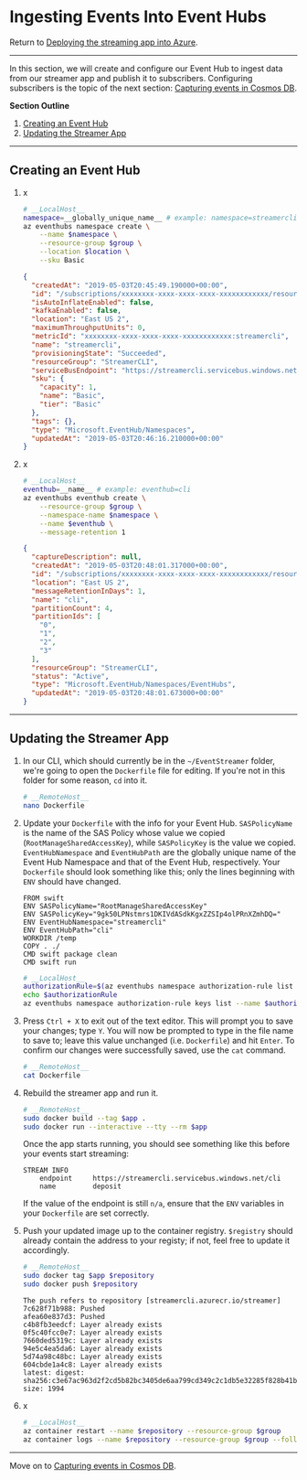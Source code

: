 # Ingesting Events Into Event Hubs
Return to [Deploying the streaming app into Azure](ACI.md).



---



In this section, we will create and configure our Event Hub to ingest data from our streamer app and publish it to subscribers. Configuring subscribers is the topic of the next section: [Capturing events in Cosmos DB](LogicApps.md).

**Section Outline**
1. [Creating an Event Hub](#creating-an-event-hub)
1. [Updating the Streamer App](#updating-the-streamer-app)



---



## Creating an Event Hub

1. x
    ```sh
    # __LocalHost__
    namespace=__globally_unique_name__ # example: namespace=streamercli
    az eventhubs namespace create \
        --name $namespace \
        --resource-group $group \
        --location $location \
        --sku Basic
    ```
    ```json
    {
      "createdAt": "2019-05-03T20:45:49.190000+00:00",
      "id": "/subscriptions/xxxxxxxx-xxxx-xxxx-xxxx-xxxxxxxxxxxx/resourceGroups/StreamerCLI/providers/Microsoft.EventHub/namespaces/streamercli",
      "isAutoInflateEnabled": false,
      "kafkaEnabled": false,
      "location": "East US 2",
      "maximumThroughputUnits": 0,
      "metricId": "xxxxxxxx-xxxx-xxxx-xxxx-xxxxxxxxxxxx:streamercli",
      "name": "streamercli",
      "provisioningState": "Succeeded",
      "resourceGroup": "StreamerCLI",
      "serviceBusEndpoint": "https://streamercli.servicebus.windows.net:443/",
      "sku": {
        "capacity": 1,
        "name": "Basic",
        "tier": "Basic"
      },
      "tags": {},
      "type": "Microsoft.EventHub/Namespaces",
      "updatedAt": "2019-05-03T20:46:16.210000+00:00"
    }
    ```

1. x
    ```sh
    # __LocalHost__
    eventhub=__name__ # example: eventhub=cli
    az eventhubs eventhub create \
        --resource-group $group \
        --namespace-name $namespace \
        --name $eventhub \
        --message-retention 1
    ```
    ```json
    {
      "captureDescription": null,
      "createdAt": "2019-05-03T20:48:01.317000+00:00",
      "id": "/subscriptions/xxxxxxxx-xxxx-xxxx-xxxx-xxxxxxxxxxxx/resourceGroups/StreamerCLI/providers/Microsoft.EventHub/namespaces/streamercli/eventhubs/cli",
      "location": "East US 2",
      "messageRetentionInDays": 1,
      "name": "cli",
      "partitionCount": 4,
      "partitionIds": [
        "0",
        "1",
        "2",
        "3"
      ],
      "resourceGroup": "StreamerCLI",
      "status": "Active",
      "type": "Microsoft.EventHub/Namespaces/EventHubs",
      "updatedAt": "2019-05-03T20:48:01.673000+00:00"
    }
    ```



---



## Updating the Streamer App

1. In our CLI, which should currently be in the `~/EventStreamer` folder, we're going to open the `Dockerfile` file for editing. If you're not in this folder for some reason, `cd` into it.
    ```sh
    # __RemoteHost__
    nano Dockerfile
    ```

1. Update your `Dockerfile` with the info for your Event Hub. `SASPolicyName` is the name of the SAS Policy whose value we copied (`RootManageSharedAccessKey`), while `SASPolicyKey` is the value we copied. `EventHubNamespace` and `EventHubPath` are the globally unique name of the Event Hub Namespace and that of the Event Hub, respectively. Your `Dockerfile` should look something like this; only the lines beginning with `ENV` should have changed.
    ```
    FROM swift
    ENV SASPolicyName="RootManageSharedAccessKey"
    ENV SASPolicyKey="9gk50LPNstmrs1DKIVdASdkKgxZZSIp4olPRnXZmhDQ="
    ENV EventHubNamespace="streamercli"
    ENV EventHubPath="cli"
    WORKDIR /temp
    COPY . ./
    CMD swift package clean
    CMD swift run
    ```
    ```sh
    # __LocalHost__
    authorizationRule=$(az eventhubs namespace authorization-rule list --namespace-name $namespace --resource-group $group --query "[?contains(rights, 'Send')].name" --output tsv | head -n 1)
    echo $authorizationRule
    az eventhubs namespace authorization-rule keys list --name $authorizationRule --namespace-name $namespace --resource-group $group --query primaryKey --output tsv
    ```

1. Press `Ctrl + X` to exit out of the text editor. This will prompt you to save your changes; type `Y`. You will now be prompted to type in the file name to save to; leave this value unchanged (i.e. `Dockerfile`) and hit `Enter`. To confirm our changes were successfully saved, use the `cat` command.
    ```sh
    # __RemoteHost__
    cat Dockerfile
    ```

1. Rebuild the streamer app and run it.
    ```sh
    # __RemoteHost__
    sudo docker build --tag $app .
    sudo docker run --interactive --tty --rm $app
    ```
    Once the app starts running, you should see something like this before your events start streaming:
    ```
    STREAM INFO
    	endpoint	 https://streamercli.servicebus.windows.net/cli
    	name		 deposit
    ```
    If the value of the endpoint is still `n/a`, ensure that the `ENV` variables in your `Dockerfile` are set correctly.

1. Push your updated image up to the container registry. `$registry` should already contain the address to your registy; if not, feel free to update it accordingly.
    ```sh
    # __RemoteHost__
    sudo docker tag $app $repository
    sudo docker push $repository
    ```

    ```
    The push refers to repository [streamercli.azurecr.io/streamer]
    7c628f71b988: Pushed
    afea60e837d3: Pushed
    c4b8fb3eedcf: Layer already exists
    0f5c40fcc0e7: Layer already exists
    7660ded5319c: Layer already exists
    94e5c4ea5da6: Layer already exists
    5d74a98c48bc: Layer already exists
    604cbde1a4c8: Layer already exists
    latest: digest: sha256:c3e67ac963d2f2cd5b82bc3405de6aa799cd349c2c1db5e32285f828b41b815a size: 1994
    ```

1. x
    ```sh
    # __LocalHost__
    az container restart --name $repository --resource-group $group
    az container logs --name $repository --resource-group $group --follow
    ```



---



Move on to [Capturing events in Cosmos DB](LogicApps.md).
